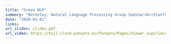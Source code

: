 ```yaml
---
title: "Green NLP"
summary: "Berkeley, Natural Language Processing Group Seminar<br>Stanford, Natural Language Processing Group Seminar<br>Google Brain, Natural Language Processing Group Seminar<br>Hebrew University of Jerusalem, Machine Learning Seminar<br>Intel Israel, Natural Language Processing Group Seminar"
date: "2020-03-01"
links:
url_slides: slides.pdf
url_video: https://huji.cloud.panopto.eu/Panopto/Pages/Viewer.aspx?id=e0e2b80d-026a-422b-bd79-aca90113c119
---
```

